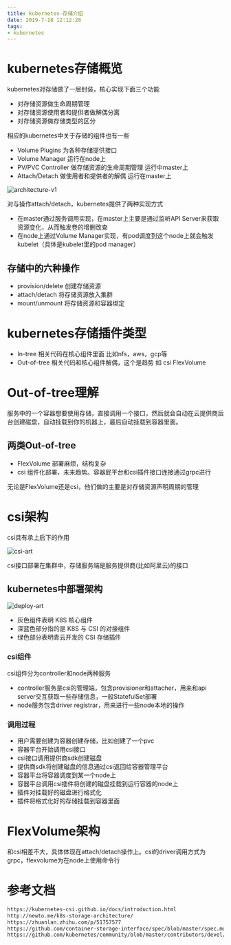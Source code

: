 ```yaml
---
title: kubernetes-存储介绍
date: 2019-7-18 12:12:28
tags:
- kubernetes
---
```


# kubernetes存储概览

kubernetes对存储做了一层封装，核心实现下面三个功能

- 对存储资源做生命周期管理
- 对存储资源使用者和提供者做解偶分离
- 对存储资源做存储类型的区分

<!--more-->

相应的kubernetes中关于存储的组件也有一些

- Volume Plugins 为各种存储提供接口
- Volume Manager 运行在node上
- PV/PVC Controller 做存储资源的生命周期管理 运行中master上
- Attach/Detach 做使用者和提供者的解偶 运行在master上

![architecture-v1](https://qiniu.li-rui.top/architecture-v1.jpg)

对与操作attach/detach，kubernetes提供了两种实现方式

- 在master通过服务调用实现，在master上主要是通过监听API Server来获取资源变化，从而触发卷的增删改查
- 在node上通过Volume Manager实现，有pod调度到这个node上就会触发kubelet（具体是kubelet里的pod manager）

## 存储中的六种操作

- provision/delete 创建存储资源
- attach/detach 将存储资源放入集群
- mount/unmount 将存储资源和容器绑定


# kubernetes存储插件类型

- In-tree 相关代码在核心组件里面 比如nfs，aws，gcp等
- Out-of-tree 相关代码和核心组件解偶，这个是趋势 如 csi FlexVolume

# Out-of-tree理解

服务中的一个容器想要使用存储，直接调用一个接口，然后就会自动在云提供商后台创建磁盘，自动挂载到你的机器上，最后自动挂载到容器里面。

## 两类Out-of-tree

- FlexVolume 部署麻烦，结构复杂
- csi 组件化部署，未来趋势。容器屁平台和csi插件接口连接通过grpc进行

无论是FlexVolume还是csi，他们做的主要是对存储资源声明周期的管理


# csi架构

csi具有承上启下的作用

![csi-art](https://qiniu.li-rui.top/csi-art.png)

csi接口部署在集群中，存储服务端是服务提供商(比如阿里云)的接口

## kubernetes中部署架构

![deploy-art](https://qiniu.li-rui.top/deploy-art.png)

- 灰色组件表明 K8S 核心组件
- 深蓝色部分指的是 K8S 与 CSI 的对接组件
- 绿色部分表明青云开发的 CSI 存储插件

### csi组件

csi组件分为controller和node两种服务

- controller服务是csi的管理端，包含provisioner和attacher，用来和api server交互获取一些存储信息，一般StatefulSet部署
- node服务包含driver registrar，用来进行一些node本地的操作

### 调用过程

- 用户需要创建为容器创建存储，比如创建了一个pvc
- 容器平台开始调用csi接口
- csi接口调用提供商sdk创建磁盘
- 提供商sdk将创建磁盘的信息通过csi返回给容器管理平台
- 容器平台将容器调度到某一个node上
- 容器平台调用csi插件将创建的磁盘挂载到运行容器的node上
- 插件对挂载好的磁盘进行格式化
- 插件将格式化好的存储挂载到容器里面

# FlexVolume架构

和csi相差不大，具体体现在attach/detach操作上。csi的driver调用方式为grpc，flexvolume为在node上使用命令行

# 参考文档

```bash
https://kubernetes-csi.github.io/docs/introduction.html
http://newto.me/k8s-storage-architecture/
https://zhuanlan.zhihu.com/p/51757577
https://github.com/container-storage-interface/spec/blob/master/spec.md
https://github.com/kubernetes/community/blob/master/contributors/devel/sig-storage/flexvolume.md
```




